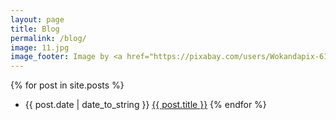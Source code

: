 ```yaml
---
layout: page
title: Blog
permalink: /blog/
image: 11.jpg
image_footer: Image by <a href="https://pixabay.com/users/Wokandapix-614097/?utm_source=link-attribution&amp;utm_medium=referral&amp;utm_campaign=image&amp;utm_content=2355684">Wokandapix</a> from <a href="https://pixabay.com/?utm_source=link-attribution&amp;utm_medium=referral&amp;utm_campaign=image&amp;utm_content=2355684">Pixabay</a>
---
```

{% for post in site.posts %}
  * <span>{{ post.date | date_to_string }}</span> <a href="{{ post.url }}" title="{{ post.title }}">{{ post.title }}</a>
{% endfor %}
